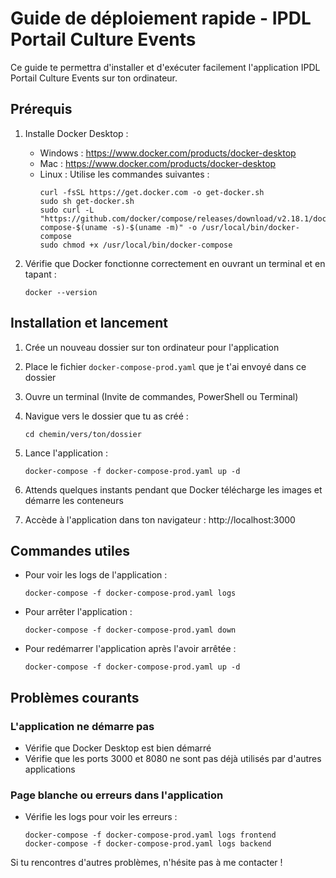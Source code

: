 # Guide de déploiement rapide - IPDL Portail Culture Events

Ce guide te permettra d'installer et d'exécuter facilement l'application IPDL Portail Culture Events sur ton ordinateur.

## Prérequis

1. Installe Docker Desktop :
   - Windows : https://www.docker.com/products/docker-desktop
   - Mac : https://www.docker.com/products/docker-desktop
   - Linux : Utilise les commandes suivantes :
     ```
     curl -fsSL https://get.docker.com -o get-docker.sh
     sudo sh get-docker.sh
     sudo curl -L "https://github.com/docker/compose/releases/download/v2.18.1/docker-compose-$(uname -s)-$(uname -m)" -o /usr/local/bin/docker-compose
     sudo chmod +x /usr/local/bin/docker-compose
     ```

2. Vérifie que Docker fonctionne correctement en ouvrant un terminal et en tapant :
   ```
   docker --version
   ```

## Installation et lancement

1. Crée un nouveau dossier sur ton ordinateur pour l'application

2. Place le fichier `docker-compose-prod.yaml` que je t'ai envoyé dans ce dossier

3. Ouvre un terminal (Invite de commandes, PowerShell ou Terminal)

4. Navigue vers le dossier que tu as créé :
   ```
   cd chemin/vers/ton/dossier
   ```

5. Lance l'application :
   ```
   docker-compose -f docker-compose-prod.yaml up -d
   ```

6. Attends quelques instants pendant que Docker télécharge les images et démarre les conteneurs

7. Accède à l'application dans ton navigateur : http://localhost:3000

## Commandes utiles

- Pour voir les logs de l'application :
  ```
  docker-compose -f docker-compose-prod.yaml logs
  ```

- Pour arrêter l'application :
  ```
  docker-compose -f docker-compose-prod.yaml down
  ```

- Pour redémarrer l'application après l'avoir arrêtée :
  ```
  docker-compose -f docker-compose-prod.yaml up -d
  ```

## Problèmes courants

### L'application ne démarre pas
- Vérifie que Docker Desktop est bien démarré
- Vérifie que les ports 3000 et 8080 ne sont pas déjà utilisés par d'autres applications

### Page blanche ou erreurs dans l'application
- Vérifie les logs pour voir les erreurs :
  ```
  docker-compose -f docker-compose-prod.yaml logs frontend
  docker-compose -f docker-compose-prod.yaml logs backend
  ```

Si tu rencontres d'autres problèmes, n'hésite pas à me contacter !
